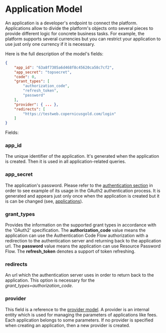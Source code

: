 # Application Model

An application is a developer's endpoint to connect the platform. Applications allow to divide the platform's
objects onto several pieces to provide different logic for concrete business tasks. For example, the platform
supports several currencies but you can restrict your application to use just only one currency if it is necessary.

Here is the full description of the model's fields:

```json
{
    "app_id": "63a8f7305a6d468f8c45620ca58c7cf2",
    "app_secret": "topsecret",
    "code": 0,
    "grant_types": [
        "authorization_code",
        "refresh_token",
        "password"
    ],
    "provider": { ... },
    "redirects": [
        "https://testweb.copernicusgold.com/login"
    ]
}
```

Fields:

### app_id

The unique identifier of the application. It's generated when the application is created. Then it is used
in all application-related queries.


### app_secret

The application's password. Please refer to the [authentication section](../authentication.md) in order to see
example of its usage in the OAuth2 authentication process.
It is generated and appears just only once when the application is created but it is can be changed
(see, [applications](../applications/applications.md)).

### grant_types

Provides the information on the supported grant types in accordance with the 'OAuth2' specification.
The **authorization_code** value means the application can use the Authentication Code Flow authorization
with a redirection to the authentication server and returning back to the application url.
The **password** value means the application can use Resource Password Flow. The **refresh_token** denotes
a support of token refreshing.

### redirects

An url which the authentication server uses in order to return back to the application. This option is necessary
for the *grant_types=authorization_code*.

### provider

This field is a reference to the [provider model](./provider.md). A provider is an internal entity which is
used for managing the parameters of applications like fees. Each application belongs to some parameters.
If no provider is specified when creating an application, then a new provider is created. 

 